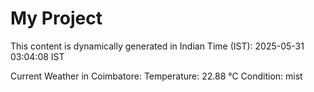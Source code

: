 # My Project

This content is dynamically generated in Indian Time (IST): 2025-05-31 03:04:08 IST


Current Weather in Coimbatore:
Temperature: 22.88 °C
Condition: mist
